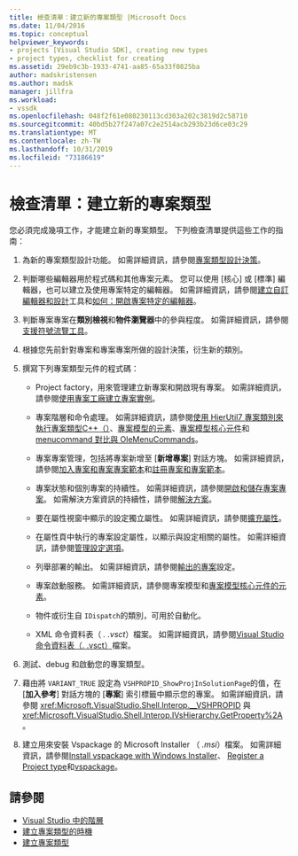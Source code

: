 ```yaml
---
title: 檢查清單：建立新的專案類型 |Microsoft Docs
ms.date: 11/04/2016
ms.topic: conceptual
helpviewer_keywords:
- projects [Visual Studio SDK], creating new types
- project types, checklist for creating
ms.assetid: 29eb9c3b-1933-4741-aa85-65a33f0825ba
author: madskristensen
ms.author: madsk
manager: jillfra
ms.workload:
- vssdk
ms.openlocfilehash: 048f2f61e080230113cd303a202c3819d2c58710
ms.sourcegitcommit: 40bd5b27f247a07c2e2514acb293b23d6ce03c29
ms.translationtype: MT
ms.contentlocale: zh-TW
ms.lasthandoff: 10/31/2019
ms.locfileid: "73186619"
---
```

# <a name="checklist-create-new-project-types"></a>檢查清單：建立新的專案類型
您必須完成幾項工作，才能建立新的專案類型。 下列檢查清單提供這些工作的指南：

1. 為新的專案類型設計功能。 如需詳細資訊，請參閱[專案類型設計決策](../../extensibility/internals/project-type-design-decisions.md)。

2. 判斷哪些編輯器用於程式碼和其他專案元素。 您可以使用 [核心] 或 [標準] 編輯器，也可以建立及使用專案特定的編輯器。 如需詳細資訊，請參閱[建立自訂編輯器和設計](../../extensibility/creating-custom-editors-and-designers.md)工具和[如何：開啟專案特定的編輯器](../../extensibility/how-to-open-project-specific-editors.md)。

3. 判斷專案專案在**類別檢視**和**物件瀏覽器**中的參與程度。 如需詳細資訊，請參閱[支援符號流覽工具](../../extensibility/internals/supporting-symbol-browsing-tools.md)。

4. 根據您先前針對專案和專案專案所做的設計決策，衍生新的類別。

5. 撰寫下列專案類型元件的程式碼：

    - Project factory，用來管理建立新專案和開啟現有專案。 如需詳細資訊，請參閱[使用專案工廠建立專案實例](../../extensibility/internals/creating-project-instances-by-using-project-factories.md)。

    - 專案階層和命令處理。 如需詳細資訊，請參閱[使用 HierUtil7 專案類別來執行專案類型C++（）](https://msdn.microsoft.com/library/a5c16a09-94a2-46ef-87b5-35b815e2f346)、[專案模型的元素](../../extensibility/internals/elements-of-a-project-model.md)、[專案模型核心元件](../../extensibility/internals/project-model-core-components.md)和[menucommand 對比與 OleMenuCommands](/visualstudio/extensibility/menucommands-vs-olemenucommands?view=vs-2015)。

    - 專案專案管理，包括將專案新增至 [**新增專案**] 對話方塊。 如需詳細資訊，請參閱[加入專案和專案專案範本](../../extensibility/internals/adding-project-and-project-item-templates.md)和[註冊專案和專案範本](../../extensibility/internals/registering-project-and-item-templates.md)。

    - 專案狀態和個別專案的持續性。 如需詳細資訊，請參閱[開啟和儲存專案專案](../../extensibility/internals/opening-and-saving-project-items.md)。 如需解決方案資訊的持續性，請參閱[解決方案](../../extensibility/internals/solutions-overview.md)。

    - 要在屬性視窗中顯示的設定獨立屬性。 如需詳細資訊，請參閱[擴充屬性](../../extensibility/internals/extending-properties.md)。

    - 在屬性頁中執行的專案設定屬性，以顯示與設定相關的屬性。 如需詳細資訊，請參閱[管理設定選項](../../extensibility/internals/managing-configuration-options.md)。

    - 列舉部署的輸出。 如需詳細資訊，請參閱[輸出的專案](../../extensibility/internals/project-configuration-for-output.md)設定。

    - 專案啟動服務。 如需詳細資訊，請參閱專案模型和[專案模型核心元件](../../extensibility/internals/project-model-core-components.md)[的元素](../../extensibility/internals/elements-of-a-project-model.md)。

    - 物件或衍生自 `IDispatch`的類別，可用於自動化。

    - XML 命令資料表（ *. .vsct*）檔案。 如需詳細資訊，請參閱[Visual Studio 命令資料表（. .vsct）](../../extensibility/internals/visual-studio-command-table-dot-vsct-files.md)檔案。

6. 測試、debug 和啟動您的專案類型。

7. 藉由將 `VARIANT_TRUE` 設定為 `VSHPROPID_ShowProjInSolutionPage`的值，在 [**加入參考**] 對話方塊的 [**專案**] 索引標籤中顯示您的專案。 如需詳細資訊，請參閱 <xref:Microsoft.VisualStudio.Shell.Interop.__VSHPROPID> 與 <xref:Microsoft.VisualStudio.Shell.Interop.IVsHierarchy.GetProperty%2A>。

8. 建立用來安裝 Vspackage 的 Microsoft Installer （ *.msi*）檔案。 如需詳細資訊，請參閱[Install vspackage with Windows Installer](../../extensibility/internals/installing-vspackages-with-windows-installer.md)、 [Register a Project type](../../extensibility/internals/registering-a-project-type.md)和[vspackage](../../extensibility/internals/vspackages.md)。

## <a name="see-also"></a>請參閱
- [Visual Studio 中的階層](../../extensibility/internals/hierarchies-in-visual-studio.md)
- [建立專案類型的時機](../../extensibility/internals/when-to-create-project-types.md)
- [建立專案類型](../../extensibility/internals/creating-project-types.md)